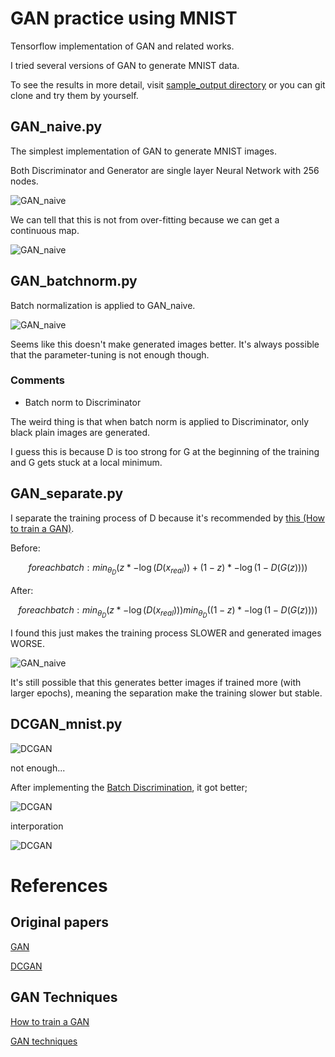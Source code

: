 # GAN practice using MNIST

Tensorflow implementation of GAN and related works.

I tried several versions of GAN to generate MNIST data.

To see the results in more detail, visit
[sample_output directory](https://github.com/RyoMazda/SimGAN_project/tree/master/images/sample_output)
or you can git clone and try them by yourself.

## GAN_naive.py

The simplest implementation of GAN to generate MNIST images.

Both Discriminator and Generator are single layer Neural Network with 256 nodes.

![GAN_naive](/images/sample_images/GAN_naive.png)

We can tell that this is not from over-fitting because we can get a continuous map.

![GAN_naive](/images/sample_images/GAN_naive_2Dmap.png)


## GAN_batchnorm.py

Batch normalization is applied to GAN_naive.

![GAN_naive](/images/sample_images/GAN_bn.png)

Seems like this doesn't make generated images better.
It's always possible that the parameter-tuning is not enough though.


### Comments

* Batch norm to Discriminator

The weird thing is that when batch norm is applied to Discriminator, only black plain images are generated.

I guess this is because D is too strong for G at the beginning of the training and G gets stuck at a local minimum.


## GAN_separate.py

I separate the training process of D because it's recommended by
[this (How to train a GAN)](https://github.com/soumith/ganhacks).

Before:
```math
for each batch:
    min_{\theta_D} \left( z * - \log (D(x_{real})) + (1-z) * - \log (1 - D(G(z))) \right)
```

After:
```math
for each batch:
    min_{\theta_D} \left( z * - \log (D(x_{real})) \right)
    min_{\theta_D} \left( (1-z) * - \log (1 - D(G(z))) \right)
```

I found this just makes the training process SLOWER and generated images WORSE.

![GAN_naive](/images/sample_images/GAN_separate.png)

It's still possible that this generates better images if trained more (with larger epochs), meaning the separation make the training slower but stable.


## DCGAN_mnist.py

![DCGAN](/sample_output/DCGAN/17400.png)

not enough...

After implementing the [Batch Discrimination](https://arxiv.org/abs/1606.03498), it got better;

![DCGAN](/sample_output/DCGAN_with_batchDiscrimination/396000.png)

interporation

![DCGAN](/sample_output/DCGAN_with_batchDiscrimination/2Dmap-360000.png)


# References

## Original papers

[GAN](https://arxiv.org/abs/1406.2661)

[DCGAN](https://arxiv.org/abs/1511.06434)


## GAN Techniques

[How to train a GAN](https://github.com/soumith/ganhacks)

[GAN techniques](https://arxiv.org/abs/1606.03498)

